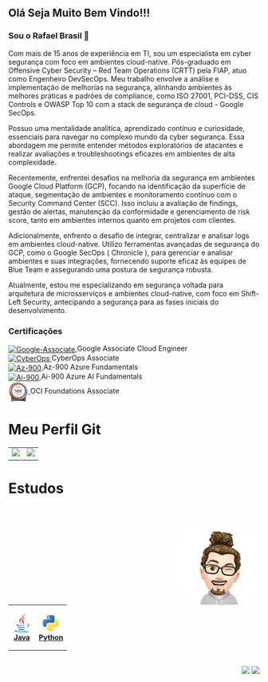 ## Olá Seja Muito Bem Vindo!!! 
### Sou o Rafael Brasil 👋
Com mais de 15 anos de experiência em TI, sou um especialista em cyber segurança com foco em ambientes cloud-native. Pós-graduado em Offensive Cyber Security – Red Team Operations (CRTT) pela FIAP, atuo como Engenheiro DevSecOps. Meu trabalho envolve a análise e implementação de melhorias na segurança, alinhando ambientes às melhores práticas e padrões de compliance, como ISO 27001, PCI-DSS, CIS Controls e OWASP Top 10 com a stack de segurança de cloud - Google SecOps.

Possuo uma mentalidade analitica, aprendizado contínuo e curiosidade, essenciais para navegar no complexo mundo da cyber segurança. Essa abordagem me permite entender métodos exploratórios de atacantes e realizar avaliações e troubleshootings eficazes em ambientes de alta complexidade.

Recentemente, enfrentei desafios na melhoria da segurança em ambientes Google Cloud Platform (GCP), focando na identificação da superfície de ataque, segmentação de ambientes e monitoramento contínuo com o Security Command Center (SCC). Isso incluiu a avaliação de findings, gestão de alertas, manutenção da conformidade e gerenciamento de risk score, tanto em ambientes internos quanto em projetos com clientes.

Adicionalmente, enfrento o desafio de integrar, centralizar e analisar logs em ambientes cloud-native. Utilizo ferramentas avançadas de segurança do GCP, como o Google SecOps ( Chronicle ), para gerenciar e analisar ambientes e suas integrações, fornecendo suporte eficaz às equipes de Blue Team e assegurando uma postura de segurança robusta.

Atualmente, estou me especializando em segurança voltada para arquitetura de microsserviços e ambientes cloud-native, com foco em Shift-Left Security, antecipando a segurança para as fases iniciais do desenvolvimento.

### Certificações
<a href="https://api.accredible.com/v1/frontend/credential_website_embed_image/certificate/65547880"><img align="center" alt="Google-Associate" height="40" width="40" src="https://api.accredible.com/v1/frontend/credential_website_embed_image/badge/65547880"> </a> Google Associate Cloud Engineer<br />
<a href="https://www.credly.com/badges/4cf517f5-7abe-44ba-8d40-e8959fc94f4c"><img align="center" alt="CyberOps" height="40" width="40" src="https://images.credly.com/size/340x340/images/53f37f83-04a1-4935-9b1e-21a99cc6e1b2/CyberOpsAssoc.png"> </a> CyberOps Associate<br />
<a href="https://www.credly.com/badges/3cd635da-6949-4f29-882a-a3062ec06a89"><img align="center" alt="Az-900" height="40" width="40" src="https://images.credly.com/size/340x340/images/be8fcaeb-c769-4858-b567-ffaaa73ce8cf/image.png"> </a> Az-900 Azure Fundamentals<br />
<a href="https://www.credly.com/badges/e2f283f7-fb24-4a67-8d69-fdf91dedef57"><img align="center" alt="Ai-900" height="40" width="40" src="https://images.credly.com/size/110x110/images/4136ced8-75d5-4afb-8677-40b6236e2672/azure-ai-fundamentals-600x600.png"> </a> Ai-900 Azure AI Fundamentals<br />
<a href="https://catalog-education.oracle.com/pls/certview/sharebadge?id=9A9C9CCBCF10527F109828507B6D056BA5EB2906FF7FC5261726889A6E22E17A"><img align="center" alt="Ai-900" height="40" width="40" src="https://github.com/leafar3103/leafar3103/blob/main/OCI-Badge.png"> </a> OCI Foundations Associate<br />


<h1> Meu Perfil Git</h1>
<div style="display: inline_block" align="center">
  <table>
    <tr>
  
  <td><a href="#"><img height="180em" src="https://github-readme-stats.vercel.app/api?username=leafar3103&show_icons=true&theme=dark&include_all_commits=true&count_private=true"/></a></td>
  <td><a href="#"><img height="180em" src="https://github-readme-stats.vercel.app/api/top-langs/?username=leafar3103&layout=compact&langs_count=7&theme=dark"/></a></td>
 </tr>
</table>
</div>
  
  <h1>Estudos</h1>
<div style="display: inline_block"><br>
  <!-- <img align="center" alt="Rafa-Js" height="30" width="40" src="https://raw.githubusercontent.com/devicons/devicon/master/icons/javascript/javascript-plain.svg"> -->
<table border="0">
 <tr>
  <td><p align="center"> <a href="https://github.com/leafar3103/Estudo/tree/master/Java"><img align="center" alt="Java" height="40" width="40" src="https://github.com/devicons/devicon/blob/master/icons/java/java-original.svg"><br /> <b>Java</b></a></p></td>
  <td><p align="center"> <a href="#"><img align="center" alt="Python" height="40" width="40" src="https://raw.githubusercontent.com/devicons/devicon/master/icons/python/python-original.svg"><br /><b>Python</b></a></p></td>
  <!--<td><img align="center" alt="AWS" height="30" width="40" src="https://github.com/devicons/devicon/blob/master/icons/amazonwebservices/amazonwebservices-original.svg"></td>
  <td><img align="center" alt="Az-900" height="30" width="40" src="https://github.com/devicons/devicon/blob/master/icons/azure/azure-original.svg"></td>
  <td><img align="center" alt="Csharp" height="30" width="40" src="https://raw.githubusercontent.com/devicons/devicon/master/icons/csharp/csharp-original.svg"></td>-->
 <br /> <img align="right" alt="Rafa-pic" height="163" style="border-radius:50px;" src="https://github.com/leafar3103/leafar3103/blob/main/Perfil-png-github.png">
  </tr>
</table>
</div>
<div align="right" style="display: inline_block">

 <br />
 <a href = "mailto:rafaelferreira.3103@gmail.com" ><img src="https://img.shields.io/badge/-Gmail-%23333?style=for-the-badge&logo=gmail&logoColor=white" target="_blank"></a>
 <a href="https://www.linkedin.com/in/rafael-de-oliveira-ferreira" target="blank"><img src="https://img.shields.io/badge/-LinkedIn-%230077B5?style=for-the-badge&logo=linkedin&logoColor=white" target="_blank"></a>
 
</div>  


